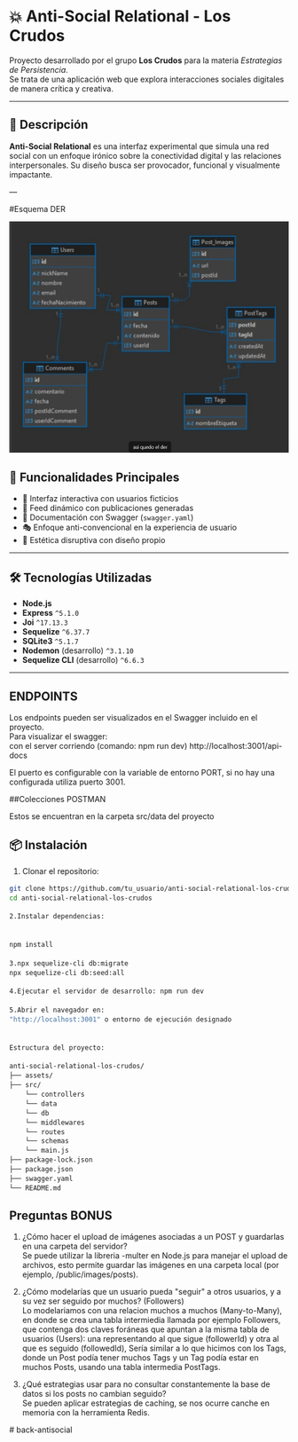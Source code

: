 # 💥 Anti-Social Relational - Los Crudos

Proyecto desarrollado por el grupo **Los Crudos** para la materia _Estrategias de Persistencia_.  
Se trata de una aplicación web que explora interacciones sociales digitales de manera crítica y creativa.

---

## 🎯 Descripción

**Anti-Social Relational** es una interfaz experimental que simula una red social con un enfoque irónico sobre la conectividad digital y las relaciones interpersonales. Su diseño busca ser provocador, funcional y visualmente impactante.

—

#Esquema DER

![Esquema DER](./assets/EsquemaDER.png)

## 🚀 Funcionalidades Principales

- 🧩 Interfaz interactiva con usuarios ficticios
- 🧵 Feed dinámico con publicaciones generadas
- 📄 Documentación con Swagger (`swagger.yaml`)
- 🎭 Enfoque anti-convencional en la experiencia de usuario
- 💅 Estética disruptiva con diseño propio

---

## 🛠️ Tecnologías Utilizadas

- **Node.js**
- **Express** `^5.1.0`
- **Joi** `^17.13.3`
- **Sequelize** `^6.37.7`
- **SQLite3** `^5.1.7`
- **Nodemon** (desarrollo) `^3.1.10`
- **Sequelize CLI** (desarrollo) `^6.6.3`

---

## ENDPOINTS

Los endpoints pueden ser visualizados en el Swagger incluido en el proyecto.  
Para visualizar el swagger:  
con el server corriendo (comando: npm run dev)
http://localhost:3001/api-docs

El puerto es configurable con la variable de entorno PORT, si no hay una configurada utiliza puerto 3001.

##Colecciones POSTMAN

Estos se encuentran en la carpeta src/data del proyecto

## 📦 Instalación

1. Clonar el repositorio:

```bash
git clone https://github.com/tu_usuario/anti-social-relational-los-crudos.git
cd anti-social-relational-los-crudos

2.Instalar dependencias:


npm install

3.npx sequelize-cli db:migrate
npx sequelize-cli db:seed:all

4.Ejecutar el servidor de desarrollo: npm run dev

5.Abrir el navegador en:
"http://localhost:3001" o entorno de ejecución designado


Estructura del proyecto:

anti-social-relational-los-crudos/
├── assets/
├── src/
	└── controllers
	└── data
	└── db
	└── middlewares
	└── routes
	└── schemas
	└── main.js
├── package-lock.json
├── package.json
├── swagger.yaml
└── README.md
```

## Preguntas BONUS
1. ¿Cómo hacer el upload de imágenes asociadas a un POST y guardarlas en una carpeta del servidor?  
Se puede utilizar la libreria -multer en Node.js para manejar el upload de archivos,
esto permite guardar las imágenes en una carpeta local (por ejemplo, /public/images/posts).

2. ¿Cómo modelarías que un usuario pueda "seguir" a otros usuarios, y a su vez ser seguido por muchos? (Followers)  
Lo modelariamos con una relacion muchos a muchos (Many-to-Many), en donde se crea una tabla intermiedia llamada por ejemplo Followers, que contenga dos claves foráneas que apuntan a la misma tabla de usuarios (Users): una representando al que sigue (followerId) y otra al que es seguido (followedId), Sería similar a lo que hicimos con los Tags, donde un Post podía tener muchos Tags y un Tag podía estar en muchos Posts, usando una tabla intermedia PostTags.

3. ¿Qué estrategias usar para no consultar constantemente la base de datos si los posts no cambian seguido?  
Se pueden aplicar estrategias de caching, se nos ocurre canche en memoria con la herramienta Redis.

#   b a c k - a n t i s o c i a l 
 
 
